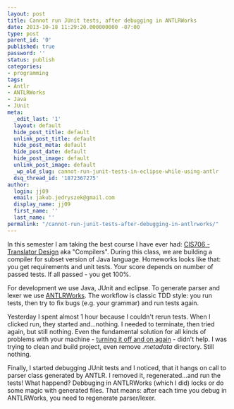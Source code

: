 ```yaml
---
layout: post
title: Cannot run JUnit tests, after debugging in ANTLRWorks
date: 2013-10-18 11:29:20.000000000 -07:00
type: post
parent_id: '0'
published: true
password: ''
status: publish
categories:
- programming
tags:
- Antlr
- ANTLRWorks
- Java
- JUnit
meta:
  _edit_last: '1'
  layout: default
  hide_post_title: default
  unlink_post_title: default
  hide_post_meta: default
  hide_post_date: default
  hide_post_image: default
  unlink_post_image: default
  _wp_old_slug: cannot-run-junit-tests-in-eclipse-while-using-antlr
  dsq_thread_id: '1872367275'
author:
  login: jj09
  email: jakub.jedryszek@gmail.com
  display_name: jj09
  first_name: ''
  last_name: ''
permalink: "/cannot-run-junit-tests-after-debugging-in-antlrworks/"
---
```

<p>In this semester I am taking the best course I have ever had: <a href="http://compilers.santoslab.org/">CIS706 - Translator Design</a> aka "Compilers". During this class, we are building a compiler for subset version of Java language. Homeworks looks like that: you get requirements and unit tests. Your score depends on number of passed tests. If all passed - you get 100%. </p>
<p>For development we use Java, JUnit and eclipse. To generate parser and lexer we use <a href="http://www.antlr3.org/works/">ANTLRWorks</a>. The workflow is classic TDD style: you run tests, then try to fix bugs (e.g. your grammar) and run tests again. </p>
<p>Yesterday I spent almost 1 hour because I couldn't rerun tests. When I clicked run, they started and...nothing. I needed to terminate, then tried again, but still nothing. Even the fundamental solution for all kinds of problems with your machine - <a href="http://www.youtube.com/watch?v=t2F1rFmyQmY">turning it off and on again</a> - didn't help. I was trying to clean and build project, even remove <em>.metadata</em> directory. Still nothing.</p>
<p>Finally, I started debugging JUnit tests and I noticed, that it hangs on call to parser class generated by ANTLR. I removed it, regenerated...and run the tests! What happend? Debbuging in ANTLRWorks (which I did) locks or do some magic with generated files. That means: after each time you debug in ANTLRWorks, you need to regenerate parser/lexer. </p>

